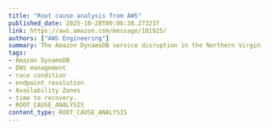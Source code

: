 ```yaml
---
title: "Root cause analysis from AWS"
published_date: 2025-10-28T00:06:38.273237
link: https://aws.amazon.com/message/101925/
authors: ["AWS Engineering"]
summary: The Amazon DynamoDB service disruption in the Northern Virginia (US-EAST-1) Region on October 19 and 20, 2025, had three distinct periods of impact on customer applications. The disruption was triggered by a latent defect in the automated DNS management system of DynamoDB, causing increased API error rates. The issue was resolved by restoring DNS information. Additionally, the disruption affected Amazon EC2 instance launches, which experienced increased errors and latencies due to failures in the DropletWorkflow Manager system. Recovery involved re-establishing leases with droplets and propagating network configurations. The Network Load Balancer service also experienced connection errors due to health check failures, which were resolved by disabling automatic health check failovers. Other AWS services like Lambda functions, Amazon Elastic Container Service, and AWS Security Token Service were also impacted but recovered by addressing specific issues. AWS is implementing changes to prevent similar events in the future and improve service availability.
tags:
- Amazon DynamoDB
- DNS management
- race condition
- endpoint resolution
- Availability Zones
- time to recovery.
- ROOT_CAUSE_ANALYSIS
content_type: ROOT_CAUSE_ANALYSIS
---
```



